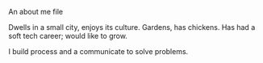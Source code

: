 An about me file

Dwells in a small city, enjoys its culture. Gardens, has chickens.  Has had a soft tech career; would like to grow. 

I build process and a communicate to solve problems. 
